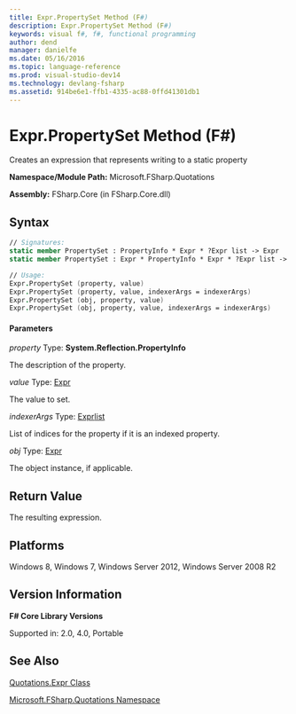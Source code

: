 ```yaml
---
title: Expr.PropertySet Method (F#)
description: Expr.PropertySet Method (F#)
keywords: visual f#, f#, functional programming
author: dend
manager: danielfe
ms.date: 05/16/2016
ms.topic: language-reference
ms.prod: visual-studio-dev14
ms.technology: devlang-fsharp
ms.assetid: 914be6e1-ffb1-4335-ac88-0ffd41301db1 
---
```


# Expr.PropertySet Method (F#)

Creates an expression that represents writing to a static property

**Namespace/Module Path:** Microsoft.FSharp.Quotations

**Assembly:** FSharp.Core (in FSharp.Core.dll)


## Syntax

```fsharp
// Signatures:
static member PropertySet : PropertyInfo * Expr * ?Expr list -> Expr
static member PropertySet : Expr * PropertyInfo * Expr * ?Expr list -> Expr

// Usage:
Expr.PropertySet (property, value)
Expr.PropertySet (property, value, indexerArgs = indexerArgs)
Expr.PropertySet (obj, property, value)
Expr.PropertySet (obj, property, value, indexerArgs = indexerArgs)
```

#### Parameters
*property*
Type: **System.Reflection.PropertyInfo**


The description of the property.


*value*
Type: [Expr](https://msdn.microsoft.com/library/ed6a2caf-69d4-45c2-ab97-e9b3be9bce65)


The value to set.


*indexerArgs*
Type: [Expr](https://msdn.microsoft.com/library/ed6a2caf-69d4-45c2-ab97-e9b3be9bce65)[list](https://msdn.microsoft.com/library/c627b668-477b-4409-91ed-06d7f1b3e4a7)


List of indices for the property if it is an indexed property.


*obj*
Type: [Expr](https://msdn.microsoft.com/library/ed6a2caf-69d4-45c2-ab97-e9b3be9bce65)


The object instance, if applicable.

## Return Value

The resulting expression.

## Platforms
Windows 8, Windows 7, Windows Server 2012, Windows Server 2008 R2


## Version Information
**F# Core Library Versions**

Supported in: 2.0, 4.0, Portable

## See Also
[Quotations.Expr Class](Quotations.Expr-Class-%5BFSharp%5D.md)

[Microsoft.FSharp.Quotations Namespace](Microsoft.FSharp.Quotations-Namespace-%5BFSharp%5D.md)